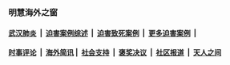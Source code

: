 
### 明慧海外之窗

####  [武汉肺炎](indexes/365.md?t=03150800) &nbsp;|&nbsp;  [迫害案例综述](indexes/328.md?t=03150800) &nbsp;|&nbsp; [迫害致死案例](indexes/277.md?t=03150800)  &nbsp;|&nbsp; [更多迫害案例](indexes/81.md?t=03150800)  &nbsp;|&nbsp; 
####  [时事评论](indexes/19.md?t=03150800) &nbsp;|&nbsp; [海外简讯](indexes/245.md?t=03150800)&nbsp;|&nbsp;  [社会支持](indexes/140.md?t=03150800) &nbsp;|&nbsp; [褒奖决议](indexes/282.md?t=03150800) &nbsp;|&nbsp; [社区报道](indexes/91.md?t=03150800)  &nbsp;|&nbsp; [天人之间](indexes/78.md?t=03150800) 

